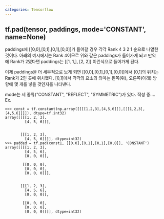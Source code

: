 ```yaml
---
categories: Tensorflow
---
```

## tf.pad(tensor, paddings, mode='CONSTANT', name=None)
  paddings에 [[0,0],[0,1],[0,1],[0,0]]가 들어갈 경우 각각 Rank 4 3 2 1 순으로 나열한 것이다.
아래의 예시에서는 Rank 4이므로 위와 같은 paddings가 들어가게 되고 만약에 Rank가 2였다면
paddings는 [[1, 1,], [2, 2]] 이런식으로 들어가게 된다.

  이제 paddings을 더 세부적으로 보게 되면 [[0,0],[0,1],[0,1],[0,0]]에서 [0,1]의 위치는 Rank가 2인 곳에 위치했다.
[0,1]에서 각각의 요소의 의미는 왼쪽(위), 오른쪽(아래) 방향에 몇 개를 넣을 것인지를 나타낸다.

  mode는 세 종류("CONSTANT", "REFLECT", "SYMMETRIC")가 있다.  작성 중....
Ex.
```
>>> const = tf.constant(np.array([[[[1,2,3],[4,5,6]]],[[[1,2,3],[4,5,6]]]]), dtype=tf.int32)
array([[[[1, 2, 3],
         [4, 5, 6]]],


       [[[1, 2, 3],
         [4, 5, 6]]]], dtype=int32)
>>> padded = tf.pad(const1, [[0,0],[0,1],[0,1],[0,0]], 'CONSTANT')
array([[[[1, 2, 3],
         [4, 5, 6],
         [0, 0, 0]],

        [[0, 0, 0],
         [0, 0, 0],
         [0, 0, 0]]],


       [[[1, 2, 3],
         [4, 5, 6],
         [0, 0, 0]],

        [[0, 0, 0],
         [0, 0, 0],
         [0, 0, 0]]]], dtype=int32)
```
